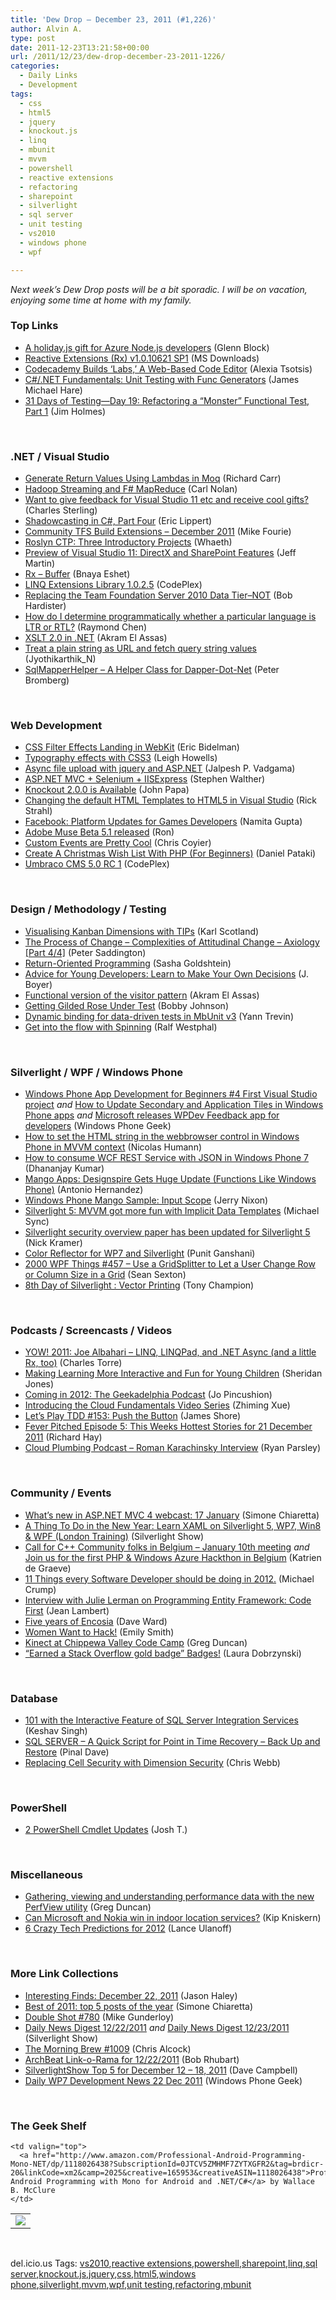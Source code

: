 ```yaml
---
title: 'Dew Drop – December 23, 2011 (#1,226)'
author: Alvin A.
type: post
date: 2011-12-23T13:21:58+00:00
url: /2011/12/23/dew-drop-december-23-2011-1226/
categories:
  - Daily Links
  - Development
tags:
  - css
  - html5
  - jquery
  - knockout.js
  - linq
  - mbunit
  - mvvm
  - powershell
  - reactive extensions
  - refactoring
  - sharepoint
  - silverlight
  - sql server
  - unit testing
  - vs2010
  - windows phone
  - wpf

---
```

_Next week’s Dew Drop posts will be a bit sporadic. I will be on vacation, enjoying some time at home with my family._

### <a name="top"></a>Top Links

  * [A holiday.js gift for Azure Node.js developers][1] (Glenn Block)
  * [Reactive Extensions (Rx) v1.0.10621 SP1][2] (MS Downloads)
  * [Codecademy Builds ‘Labs,’ A Web-Based Code Editor][3] (Alexia Tsotsis)
  * [C#/.NET Fundamentals: Unit Testing with Func<TResult> Generators][4] (James Michael Hare)
  * [31 Days of Testing—Day 19: Refactoring a “Monster” Functional Test, Part 1][5] (Jim Holmes)

&#160;

### <a name="dotnet"></a>.NET / Visual Studio

  * [Generate Return Values Using Lambdas in Moq][6] (Richard Carr)
  * [Hadoop Streaming and F# MapReduce][7] (Carl Nolan)
  * [Want to give feedback for Visual Studio 11 etc and receive cool gifts?][8] (Charles Sterling)
  * [Shadowcasting in C#, Part Four][9] (Eric Lippert)
  * [Community TFS Build Extensions – December 2011][10] (Mike Fourie)
  * [Roslyn CTP: Three Introductory Projects][11] (Whaeth)
  * [Preview of Visual Studio 11: DirectX and SharePoint Features][12] (Jeff Martin)
  * [Rx &#8211; Buffer][13] (Bnaya Eshet)
  * <a href="http://linqlib.codeplex.com/releases/view/79215" target="_blank">LINQ Extensions Library 1.0.2.5</a> (CodePlex)
  * [Replacing the Team Foundation Server 2010 Data Tier–NOT][14] (Bob Hardister)
  * [How do I determine programmatically whether a particular language is LTR or RTL?][15] (Raymond Chen)
  * [XSLT 2.0 in .NET][16] (Akram El Assas)
  * [Treat a plain string as URL and fetch query string values][17] (Jyothikarthik_N)
  * <a href="http://www.eggheadcafe.com/tutorials/entity-framework/2c7fee0b-a6bc-4291-93bf-35cd9d6e41ab/sqlmapperhelper--a-helper-class-for-dapperdotnet.aspx" target="_blank">SqlMapperHelper &#8211; A Helper Class for Dapper-Dot-Net</a> (Peter Bromberg)

&#160;

### <a name="web"></a>Web Development

  * [CSS Filter Effects Landing in WebKit][18] (Eric Bidelman)
  * [Typography effects with CSS3][19] (Leigh Howells)
  * [Async file upload with jquery and ASP.NET][20] (Jalpesh P. Vadgama)
  * [ASP.NET MVC + Selenium + IISExpress][21] (Stephen Walther)
  * [Knockout 2.0.0 is Available][22] (John Papa)
  * <a href="http://feedproxy.google.com/~r/RickStrahl/~3/ikySZ8t3VG4/Changing-the-default-HTML-Templates-to-HTML5-in-Visual-Studio" target="_blank">Changing the default HTML Templates to HTML5 in Visual Studio</a> (Rick Strahl)
  * <a href="http://developers.facebook.com/blog/post/619/" target="_blank">Facebook: Platform Updates for Games Developers</a> (Namita Gupta)
  * [Adobe Muse Beta 5.1 released][23] (Ron)
  * [Custom Events are Pretty Cool][24] (Chris Coyier)
  * [Create A Christmas Wish List With PHP (For Beginners)][25] (Daniel Pataki)
  * <a href="http://umbraco.codeplex.com/releases/view/79260" target="_blank">Umbraco CMS 5.0 RC 1</a> (CodePlex)

&#160;

### <a name="design"></a>Design / Methodology / Testing

  * [Visualising Kanban Dimensions with TIPs][26] (Karl Scotland)
  * [The Process of Change – Complexities of Attitudinal Change – Axiology [Part 4/4]][27] (Peter Saddington)
  * [Return-Oriented Programming][28] (Sasha Goldshtein)
  * [Advice for Young Developers: Learn to Make Your Own Decisions][29] (J. Boyer)
  * [Functional version of the visitor pattern][30] (Akram El Assas)
  * [Getting Gilded Rose Under Test][31] (Bobby Johnson)
  * [Dynamic binding for data-driven tests in MbUnit v3][32] (Yann Trevin)
  * <a href="http://geekswithblogs.net/theArchitectsNapkin/archive/2011/12/23/get-into-the-flow-with-spinning.aspx" target="_blank">Get into the flow with Spinning</a> (Ralf Westphal)

&#160;

### <a name="silverlight"></a>Silverlight / WPF / Windows Phone

  * [Windows Phone App Development for Beginners #4 First Visual Studio project][33] _and_ [How to Update Secondary and Application Tiles in Windows Phone apps][34] _and_ [Microsoft releases WPDev Feedback app for developers][35] (Windows Phone Geek)
  * [How to set the HTML string in the webbrowser control in Windows Phone in MVVM context][36] (Nicolas Humann)
  * [How to consume WCF REST Service with JSON in Windows Phone 7][37] (Dhananjay Kumar)
  * [Mango Apps: Designspire Gets Huge Update (Functions Like Windows Phone)][38] (Antonio Hernandez)
  * [Windows Phone Mango Sample: Input Scope][39] (Jerry Nixon)
  * [Silverlight 5: MVVM got more fun with Implicit Data Templates][40] (Michael Sync)
  * [Silverlight security overview paper has been updated for Silverlight 5][41] (Nick Kramer)
  * [Color Reflector for WP7 and Silverlight][42] (Punit Ganshani)
  * <a href="http://wpf.2000things.com/2011/12/23/457-use-a-gridsplitter-to-let-a-user-change-row-or-column-size-in-a-grid/" target="_blank">2000 WPF Things #457 – Use a GridSplitter to Let a User Change Row or Column Size in a Grid</a> (Sean Sexton)
  * [8th Day of Silverlight : Vector Printing][43] (Tony Champion)

&#160;

### <a name="podcasts"></a>Podcasts / Screencasts / Videos

  * [YOW! 2011: Joe Albahari &#8211; LINQ, LINQPad, and .NET Async (and a little Rx, too)][44] (Charles Torre)
  * [Making Learning More Interactive and Fun for Young Children][45] (Sheridan Jones)
  * [Coming in 2012: The Geekadelphia Podcast][46] (Jo Pincushion)
  * [Introducing the Cloud Fundamentals Video Series][47] (Zhiming Xue)
  * [Let&#8217;s Play TDD #153: Push the Button][48] (James Shore)
  * [Fever Pitched Episode 5: This Weeks Hottest Stories for 21 December 2011][49] (Richard Hay)
  * <a href="http://feedproxy.google.com/~r/cloudPlumbing/~3/FXuBOmMhHlo/roman-karachinsky-interview" target="_blank">Cloud Plumbing Podcast &#8211; Roman Karachinsky Interview</a> (Ryan Parsley)

&#160;

### <a name="events"></a>Community / Events

  * [What&#8217;s new in ASP.NET MVC 4 webcast: 17 January][50] (Simone Chiaretta)
  * [A Thing To Do in the New Year: Learn XAML on Silverlight 5, WP7, Win8 & WPF (London Training)][51] (Silverlight Show)
  * [Call for C++ Community folks in Belgium – January 10th meeting][52] _and_ [Join us for the first PHP & Windows Azure Hackthon in Belgium][53] (Katrien de Graeve)
  * [11 Things every Software Developer should be doing in 2012.][54] (Michael Crump)
  * [Interview with Julie Lerman on Programming Entity Framework: Code First][55] (Jean Lambert)
  * [Five years of Encosia][56] (Dave Ward)
  * [Women Want to Hack!][57] (Emily Smith)
  * [Kinect at Chippewa Valley Code Camp][58] (Greg Duncan)
  * [“Earned a Stack Overflow gold badge” Badges!][59] (Laura Dobrzynski)

&#160;

### <a name="sql"></a>Database

  * [101 with the Interactive Feature of SQL Server Integration Services][60] (Keshav Singh)
  * [SQL SERVER – A Quick Script for Point in Time Recovery – Back Up and Restore][61] (Pinal Dave)
  * [Replacing Cell Security with Dimension Security][62] (Chris Webb)

&#160;

### <a name="ps"></a>PowerShell

  * [2 PowerShell Cmdlet Updates][63] (Josh T.)

&#160;

### <a name="misc"></a>Miscellaneous

  * [Gathering, viewing and understanding performance data with the new PerfView utility][64] (Greg Duncan)
  * [Can Microsoft and Nokia win in indoor location services?][65] (Kip Kniskern)
  * [6 Crazy Tech Predictions for 2012][66] (Lance Ulanoff)

&#160;

### <a name="links"></a>More Link Collections

  * [Interesting Finds: December 22, 2011][67] (Jason Haley)
  * [Best of 2011: top 5 posts of the year][68] (Simone Chiaretta)
  * [Double Shot #780][69] (Mike Gunderloy)
  * [Daily News Digest 12/22/2011][70] _and_&#160;<a href="http://feedproxy.google.com/~r/silverlightshow/~3/3xQz8uGTOwQ/Daily-News-Digest-12-23-2011.aspx" target="_blank">Daily News Digest 12/23/2011</a> (Silverlight Show)
  * [The Morning Brew #1009][71] (Chris Alcock)
  * [ArchBeat Link-o-Rama for 12/22/2011][72] (Bob Rhubart)
  * [SilverlightShow Top 5 for December 12 &#8211; 18, 2011][73] (Dave Campbell)
  * [Daily WP7 Development News 22 Dec 2011][74] (Windows Phone Geek)

&#160;

### <a name="shelf"></a>The Geek Shelf

<table border="0" cellspacing="0" cellpadding="0">
  <tr>
    <td>
      <img data-recalc-dims="1" decoding="async" src="https://i0.wp.com/ecx.images-amazon.com/images/I/51q-mwguPfL._SL160_.jpg?w=660" />
    </td>
    
    <td valign="top">
      <a href="http://www.amazon.com/Professional-Android-Programming-Mono-NET/dp/1118026438?SubscriptionId=0JTCV5ZMHMF7ZYTXGFR2&tag=brdicr-20&linkCode=xm2&camp=2025&creative=165953&creativeASIN=1118026438">Professional Android Programming with Mono for Android and .NET/C#</a> by Wallace B. McClure
    </td>
  </tr>
</table>

&#160;

<div style="padding-bottom: 0px; margin: 0px; padding-left: 0px; padding-right: 0px; display: inline; float: none; padding-top: 0px" id="scid:0767317B-992E-4b12-91E0-4F059A8CECA8:412a728f-d130-438b-8617-55648737238c" class="wlWriterEditableSmartContent">
  del.icio.us Tags: <a href="http://del.icio.us/popular/vs2010" rel="tag">vs2010</a>,<a href="http://del.icio.us/popular/reactive+extensions" rel="tag">reactive extensions</a>,<a href="http://del.icio.us/popular/powershell" rel="tag">powershell</a>,<a href="http://del.icio.us/popular/sharepoint" rel="tag">sharepoint</a>,<a href="http://del.icio.us/popular/linq" rel="tag">linq</a>,<a href="http://del.icio.us/popular/sql+server" rel="tag">sql server</a>,<a href="http://del.icio.us/popular/knockout.js" rel="tag">knockout.js</a>,<a href="http://del.icio.us/popular/jquery" rel="tag">jquery</a>,<a href="http://del.icio.us/popular/css" rel="tag">css</a>,<a href="http://del.icio.us/popular/html5" rel="tag">html5</a>,<a href="http://del.icio.us/popular/windows+phone" rel="tag">windows phone</a>,<a href="http://del.icio.us/popular/silverlight" rel="tag">silverlight</a>,<a href="http://del.icio.us/popular/mvvm" rel="tag">mvvm</a>,<a href="http://del.icio.us/popular/wpf" rel="tag">wpf</a>,<a href="http://del.icio.us/popular/unit+testing" rel="tag">unit testing</a>,<a href="http://del.icio.us/popular/refactoring" rel="tag">refactoring</a>,<a href="http://del.icio.us/popular/mbunit" rel="tag">mbunit</a>
</div>

 [1]: http://feedproxy.google.com/~r/CodeBetter/~3/0U42zvbqSjw/
 [2]: http://www.microsoft.com/download/en/details.aspx?id=28568&WT.mc_id=rss_alldownloads_all
 [3]: http://feedproxy.google.com/~r/Techcrunch/~3/xjpNWhn-_zA/
 [4]: http://feedproxy.google.com/~r/BlackRabbitCoder/~3/DOT89mVaayQ/c.net-fundamentals-unit-testing-with-funclttresultgt-generators.aspx
 [5]: http://feedproxy.google.com/~r/Frazzleddad/~3/QFvTUL2bMNA/31-days-of-testingday-19-refactoring.html
 [6]: http://feedproxy.google.com/~r/BlackwaspLatestAdditions/~3/4eEDD1MXMTE/MoqReturnLambda.aspx
 [7]: http://blogs.msdn.com/b/mcsuksoldev/archive/2011/12/22/hadoop-streaming-and-f-mapreduce.aspx
 [8]: http://blogs.msdn.com/b/charles_sterling/archive/2011/12/22/want-to-give-feedback-for-visual-studio-11-etc-and-receive-cool-gifts.aspx
 [9]: http://blogs.msdn.com/b/ericlippert/archive/2011/12/22/shadowcasting-in-c-part-four.aspx
 [10]: http://mikefourie.wordpress.com/2011/12/22/community-tfs-build-extensions-december-2011/
 [11]: http://www.codeproject.com/KB/cs/roslyn.aspx
 [12]: http://www.infoq.com/news/2011/12/vs11_platform
 [13]: http://blogs.microsoft.co.il/blogs/bnaya/archive/2011/12/22/rx-buffer.aspx
 [14]: http://feedproxy.google.com/~r/geekswithblogs/~3/GAI5punU-Ss/replacing-the-team-foundation-server-2010-data-tierndashnot.aspx
 [15]: http://blogs.msdn.com/b/oldnewthing/archive/2011/12/22/10250164.aspx
 [16]: http://www.codeproject.com/KB/cs/XSLT_2_0_NET.aspx
 [17]: http://www.codeproject.com/Tips/304383/Treat-a-plain-string-as-URL-and-fetch-query-string
 [18]: http://feedproxy.google.com/~r/html5rocks/~3/CPUCYjY82tw/CSS-Filter-Effects-Landing-in-WebKit
 [19]: http://boagworld.com/tumblog/typography-effects-with-css3/
 [20]: http://feedproxy.google.com/~r/blogspot/DotNetJalps/~3/nGn4JcyP0XE/async-file-upload-with-jquery-and.html
 [21]: http://feedproxy.google.com/~r/StephenWalther/~3/WiMe-WdAPBg/asp-net-mvc-selenium-iisexpress.aspx
 [22]: http://feedproxy.google.com/~r/JohnPapa/~3/MwYicNC9G7c/kov2RTW
 [23]: http://feedproxy.google.com/~r/winbetadotorg/~3/AFr8T97DbCo/adobe-muse-beta-51-released
 [24]: http://css-tricks.com/custom-events-are-pretty-cool/
 [25]: http://coding.smashingmagazine.com/2011/12/22/create-a-christmas-wish-list-with-php/
 [26]: http://availagility.co.uk/2011/12/22/visualising-kanban-dimensions-with-tips/
 [27]: http://feedproxy.google.com/~r/agilescout/~3/LoEAsxjDLkg/
 [28]: http://blogs.microsoft.co.il/blogs/sasha/archive/2011/12/22/return-oriented-programming.aspx
 [29]: http://feedproxy.google.com/~r/geekswithblogs/~3/iKy2LA5B1LQ/advice-for-young-developers-learn-to-make-your-own-decisions.aspx
 [30]: http://www.codeproject.com/Tips/304466/Functional-version-of-the-visitor-pattern
 [31]: http://feedproxy.google.com/~r/IAmNotMyself/~3/RUltS2Rohj4/
 [32]: http://feedproxy.google.com/~r/InterfacingReality/~3/u2EYIIJCUfc/dynamic-binding-for-data-driven-tests.html
 [33]: http://feedproxy.google.com/~r/Windowsphonegeek/~3/6zA_wZVSAIE/Windows-Phone-App-Development-for-Beginners-4-First-Visual-Studio-project
 [34]: http://feedproxy.google.com/~r/Windowsphonegeek/~3/lWRspf-Qk1Y/How-to-Update-Secondary-and-Application-Tiles-in-Windows-Phone-apps
 [35]: http://feedproxy.google.com/~r/Windowsphonegeek/~3/882g752_WUU/microsoft-releases-wpdev-feedback-app-for-developers
 [36]: http://blog.humann.info/post/2011/12/22/How-to-set-the-HTML-string-in-the-webbrowser-control-in-Windows-Phone.aspx
 [37]: http://debugmode.net/2011/12/22/how-to-consume-wcf-rest-service-with-json-in-windows-phone-7/
 [38]: http://www.wp7connect.com/2011/12/22/mango-apps-designspire-gets-huge-update-functions-like-windows-phone/
 [39]: http://feeds.dzone.com/~r/zones/dotnet/~3/UzhaFqv6cbs/windows-phone-mango-sample-0
 [40]: http://feedproxy.google.com/~r/MichaelSync/~3/WNB5lHUC74g/silverlight-5-mvvm-got-more-fun-with-implicit-data-templates
 [41]: http://blogs.msdn.com/b/nickkramer/archive/2011/12/23/silverlight-security-overview-paper-has-been-updated-for-silverlight-5.aspx
 [42]: http://feeds.dzone.com/~r/zones/dotnet/~3/NSFQ129xvXs/color-reflector-wp7-and
 [43]: http://feedproxy.google.com/~r/tonychampion/~3/fiOOgoMh3ww/
 [44]: http://channel9.msdn.com/Blogs/Charles/YOW-2011-Joe-Albahari-LINQ-LINQPad-and-NET-Async
 [45]: http://blogs.msdn.com/b/kinectforwindows/archive/2011/12/22/making-learning-more-interactive-and-fun-for-young-children.aspx
 [46]: http://geekadelphia.com/2011/12/22/coming-in-2012-the-geekadelphia-podcast/
 [47]: http://blogs.msdn.com/b/zxue/archive/2011/12/22/introducing-the-cloud-fundamentals-video-series.aspx
 [48]: http://jamesshore.com/Blog/Lets-Play/Episode-153.html
 [49]: http://feedproxy.google.com/~r/windowsobserver/~3/Srt44pxJZZw/
 [50]: http://feedproxy.google.com/~r/Codeclimber/~3/1vMWXqKmgz8/Whats-new-in-ASP-NET-MVC-4-webcast-17-January.aspx
 [51]: http://feedproxy.google.com/~r/silverlightshow/~3/DQ-aOOF4iAM/A-Thing-To-Do-in-the-New-Year-Learn-XAML-on-Silverlight-5-WP7-Win8-WPF-London-Training.aspx
 [52]: http://blogs.msdn.com/b/katriend/archive/2011/12/23/call-for-c-community-folks-in-belgium-january-10th-meeting.aspx
 [53]: http://blogs.msdn.com/b/katriend/archive/2011/12/23/join-us-for-the-first-php-amp-windows-azure-hackthon-in-belgium.aspx
 [54]: http://feedproxy.google.com/~r/MichaelCrump/~3/7XAaFlxXwyo/11-things-every-software-developer-should-be-doing-in-2012
 [55]: http://www.infoq.com/news/2011/12/programming-entity-framework
 [56]: http://feedproxy.google.com/~r/Encosia/~3/S148V2sKjcI/
 [57]: http://feedproxy.google.com/~r/makezineonline/~3/g3_qcjbWiTQ/women-that-want-to-hack.html
 [58]: http://channel9.msdn.com/coding4fun/kinect/Kinect-at-Chippewa-Valley-Code-Camp
 [59]: http://blog.stackoverflow.com/2011/12/earned-a-stack-overflow-gold-badge-badges/
 [60]: http://www.codeproject.com/KB/database/Interactive-SQL-Server.aspx
 [61]: http://blog.sqlauthority.com/2011/12/23/sql-server-a-quick-script-for-point-in-time-recovery-back-up-and-restore/
 [62]: http://feedproxy.google.com/~r/sqlserverpedia/~3/Jk9wfBgh1Jg/
 [63]: http://blogs.technet.com/b/msonline/archive/2011/12/22/2-powershell-cmdlet-updates.aspx
 [64]: http://coolthingoftheday.blogspot.com/2011/12/gathering-viewing-and-understanding.html
 [65]: http://feedproxy.google.com/~r/liveside/~3/IDcRXpE0EYs/
 [66]: http://feedproxy.google.com/~r/Mashable/~3/BEHi3xbCOtg/
 [67]: http://jasonhaley.com/blog/post.aspx?id=fc746335-a2ff-4839-a630-ea3177c54bb3
 [68]: http://feedproxy.google.com/~r/Codeclimber/~3/Q2m-Q2cSMVo/Best-of-2011-top-5-posts-of-the-year.aspx
 [69]: http://afreshcup.com/home/2011/12/23/double-shot-780.html
 [70]: http://feedproxy.google.com/~r/silverlightshow/~3/owTcdxtHwyw/Daily-News-Digest-12-22-2011.aspx
 [71]: http://feedproxy.google.com/~r/ReflectivePerspective/~3/PTE9fhNrExo/
 [72]: http://feedproxy.google.com/~r/brhubartOTN/~3/7DDeE-EgYY4/archbeat_link_o_rama_for50
 [73]: http://geekswithblogs.net/WynApseTechnicalMusings/archive/2011/12/22/148116.aspx
 [74]: http://feedproxy.google.com/~r/Windowsphonegeek/~3/Vvl2H0c-X_M/daily-wp7-development-news-22-dec-2011